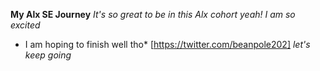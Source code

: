 **My Alx SE Journey**
*It's so great to be in this Alx cohort*
*yeah! I am so excited*
* I am hoping to finish well tho*
[https://twitter.com/beanpole202]
_let's keep going_
